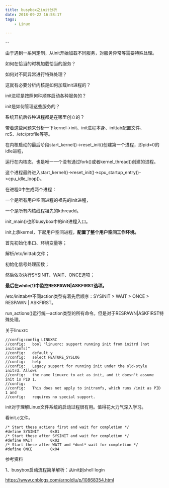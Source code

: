 ```yaml
---
title: busybox之init分析
date: 2018-09-22 16:58:17
tags:
	- Linux

---
```


--

由于遇到一系列定制，从init开始加载不同服务，对服务异常等需要特殊处理。

如何在恰当的时机加载恰当的服务？

如何对不同异常进行特殊处理？

这就有必要分析内核是如何加载init进程的？

init进程是按照何种顺序启动各种服务的？

init是如何管理这些服务的？

系统开机后各种进程都是在哪里创立的？

带着这些问题来分析一下kernel->init、init进程本身、inittab配置文件、rcS、/etc/profile等等。



在内核启动的最后阶段start_kernel()->reset_init()创建第一个进程，即pid=0的idle进程，

运行在内核态，也是唯一一个没有通过fork()或者kernel_thread()创建的进程。

这个进程最终进入start_kernel()->reset_init()->cpu_startup_entry()->cpu_idle_loop()。



在进程0中生成两个进程：

一个是所有用户空间进程的祖先的init进程，

一个是所有内核线程祖先的kthreadd。



init_main()也即busybox中的init进程入口。

init上承kernel，下起用户空间进程，**配置了整个用户空间工作环境。**



首先初始化串口、环境变量等；

解析/etc/inittab文件；

初始化信号处理函数；

然后依次执行SYSINIT、WAIT、ONCE选项；

**最后在while(1)中监控RESPAWN|ASKFIRST选项。**



/etc/inittab中不同action类型有着先后顺序：SYSINIT > WAIT > ONCE > RESPAWN | ASKFIRST。

run_actions()运行统一action类型的所有命令。但是对于RESPAWN|ASKFIRST特殊处理。



关于linuxrc

```
//config:config LINUXRC
//config:	bool "linuxrc: support running init from initrd (not initramfs)"
//config:	default y
//config:	select FEATURE_SYSLOG
//config:	help
//config:	Legacy support for running init under the old-style initrd. Allows
//config:	the name linuxrc to act as init, and it doesn't assume init is PID 1.
//config:
//config:	This does not apply to initramfs, which runs /init as PID 1 and
//config:	requires no special support.
```

init对于理解Linux文件系统的启动过程很有用。值得花大力气深入学习。



看init.c文件。

```
/* Start these actions first and wait for completion */
#define SYSINIT     0x01
/* Start these after SYSINIT and wait for completion */
#define WAIT        0x02
/* Start these after WAIT and *dont* wait for completion */
#define ONCE        0x04
```



参考资料

1、busybox启动流程简单解析：从init到shell login

https://www.cnblogs.com/arnoldlu/p/10868354.html

